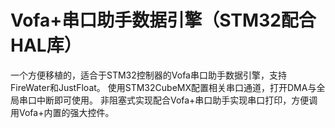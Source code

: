# Vofa+串口助手数据引擎（STM32配合HAL库）
一个方便移植的，适合于STM32控制器的Vofa串口助手数据引擎，支持FireWater和JustFloat。
使用STM32CubeMX配置相关串口通道，打开DMA与全局串口中断即可使用。
非阻塞式实现配合Vofa+串口助手实现串口打印，方便调用Vofa+内置的强大控件。

